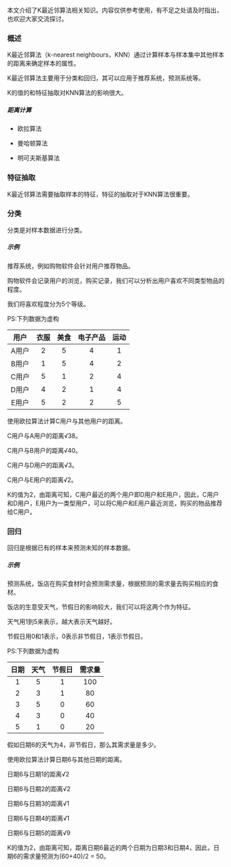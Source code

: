 本文介绍了K最近邻算法相关知识。内容仅供参考使用，有不足之处请及时指出，也欢迎大家交流探讨。

### 概述

K最近邻算法（k-nearest neighbours，KNN）通过计算样本与样本集中其他样本的距离来确定样本的属性。

K最近邻算法主要用于分类和回归，其可以应用于推荐系统，预测系统等。

K的值的和特征抽取对KNN算法的影响很大。

##### 距离计算

* 欧拉算法

* 曼哈顿算法

* 明可夫斯基算法

### 特征抽取

K最近邻算法需要抽取样本的特征，特征的抽取对于KNN算法很重要。

### 分类

分类是对样本数据进行分类。

##### 示例

推荐系统，例如购物软件会针对用户推荐物品。

购物软件会记录用户的浏览，购买记录，我们可以分析出用户喜欢不同类型物品的程度。

我们将喜欢程度分为5个等级。

PS:下列数据为虚构

|用户|衣服|美食|电子产品|运动|
|:----:|:----:|:----:|:----:|:----:|
|A用户|2|5|4|1|
|B用户|1|5|4|2|
|C用户|5|1|2|4|
|D用户|4|2|1|4|
|E用户|5|2|2|5|

使用欧拉算法计算C用户与其他用户的距离。

C用户与A用户的距离√38。

C用户与B用户的距离√40。

C用户与D用户的距离√3。

C用户与E用户的距离√2。

K的值为2，由距离可知，C用户最近的两个用户即D用户和E用户，因此，C用户和D用户，E用户为一类型用户，可以将C用户和E用户最近浏览，购买的物品推荐给C用户。

### 回归

回归是根据已有的样本来预测未知的样本数据。

##### 示例

预测系统，饭店在购买食材时会预测需求量，根据预测的需求量去购买相应的食材。

饭店的生意受天气，节假日的影响较大，我们可以将这两个作为特征。

天气用1到5来表示，越大表示天气越好。

节假日用0和1表示，0表示非节假日，1表示节假日。

PS:下列数据为虚构

|日期|天气|节假日|需求量|
|:----:|:----:|:----:|:----:|
|1|5|1|100|
|2|3|1|80|
|3|5|0|60|
|4|3|0|40|
|5|1|0|20|

假如日期6的天气为4，非节假日，那么其需求量是多少。

使用欧拉算法计算日期6与其他日期的距离。

日期6与日期1的距离√2

日期6与日期2的距离√2

日期6与日期3的距离√1

日期6与日期4的距离√1

日期6与日期5的距离√9

K的值为2，由距离可知，距离日期6最近的两个日期为日期3和日期4，因此，日期6的需求量预测为(60+40)/2 = 50。